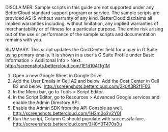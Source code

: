 DISCLAIMER: Sample scripts in this guide are not supported under any BetterCloud standard support program or service. The sample scripts are provided AS IS without warranty of any kind. BetterCloud disclaims all implied warranties including, without limitation, any implied warranties of merchantability or of fitness for a particular purpose. The entire risk arising out of the use or performance of the sample scripts and documentation remains with you.

SUMMARY: This script updates the CostCenter field for a user in G Suite using primary emails. It is shown in a user's G Suite Profile under Basic Information > Addiitonal Info > Next. http://screenshots.bettercloud.com/1E1d10411g1M

1) Open a new Google Sheet in Google Drive.
2) Add the User Emails in Cell A2 and below. Add the Cost Center in Cell B2 and below. http://screenshots.bettercloud.com/2k0X3R2f1F03
3) In the Menu bar, go to Tools > Script Editor.
4) In the Script Editor, go to Resources > Advanced Google services and enable the Admin Directory API.
5) Enable the Admin SDK from the API Console as well. http://screenshots.bettercloud.com/1H2m0o2y2Y0I
6) Run the script, Column C should populate with success/failure. http://screenshots.bettercloud.com/3H0Y0T470s0u

